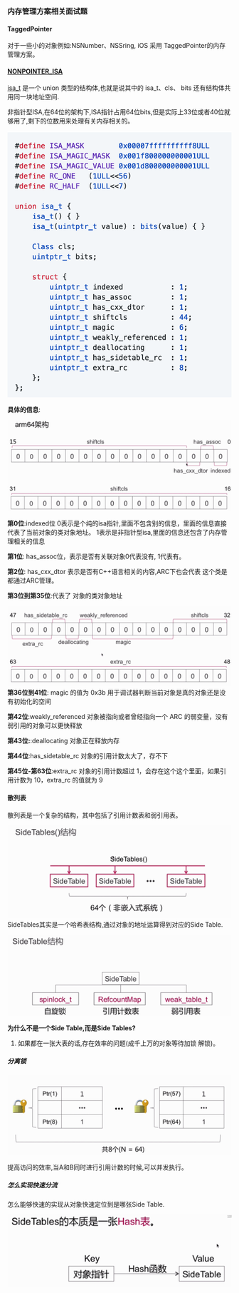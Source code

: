 ### 内存管理方案相关面试题
 
####  TaggedPointer
对于一些小的对象例如:NSNumber、NSSring, iOS 采用 TaggedPointer的内存管理方案。



#### [NONPOINTER_ISA](https://github.com/draveness/analyze/blob/master/contents/objc/%E4%BB%8E%20NSObject%20%E7%9A%84%E5%88%9D%E5%A7%8B%E5%8C%96%E4%BA%86%E8%A7%A3%20isa.md)
[isa_t](https://stackoverflow.com/questions/252552/why-do-we-need-c-unions) 是一个 union 类型的结构体,也就是说其中的 isa_t、cls、 bits 还有结构体共用同一块地址空间.

非指针型ISA,在64位的架构下,ISA指针占用64位bits,但是实际上33位或者40位就够用了,剩下的位数用来处理有关内存相关的。

![](./img/Snip20190304_100.png)

**具体的信息**:

![](./img/Snip20190303_96.png)

**第0位**:indexed位 0表示是个纯的isa指针,里面不包含别的信息，里面的信息直接代表了当前对象的类对象地址。 1表示是非指针型isa,里面的信息还包含了内存管理相关的信息

**第1位**: has_assoc位，表示是否有关联对象0代表没有, 1代表有。

**第2位**: has_cxx_dtor 表示是否有C++语言相关的内容,ARC下也会代表 这个类是都通过ARC管理。

**第3位到第35位**:代表了 对象的类对象地址

![](./img/Snip20190304_101.png)
**第36位到41位**: magic 的值为 0x3b 用于调试器判断当前对象是真的对象还是没有初始化的空间

**第42位**:weakly_referenced 对象被指向或者曾经指向一个 ARC 的弱变量，没有弱引用的对象可以更快释放

**第43位:**:deallocating 对象正在释放内存

**第44位**:has_sidetable_rc 对象的引用计数太大了，存不下

**第45位-第63位**:extra_rc 对象的引用计数超过 1，会存在这个这个里面，如果引用计数为 10，extra_rc 的值就为 9




#### 散列表
散列表是一个复杂的结构，其中包括了引用计数表和弱引用表。

![](./img/Snip20190304_102.png)
 SideTables其实是一个哈希表结构,通过对象的地址运算得到对应的Side Table.
 
 ![](./img/Snip20190304_103.png)
 
 **为什么不是一个Side Table,而是Side Tables?**
 
1. 如果都在一张大表的话,存在效率的问题(成千上万的对象等待加锁 解锁)。


##### 分离锁

 ![](./img/Snip20190304_104.png)
 
 提高访问的效率,当A和B同时进行引用计数的时候,可以并发执行。
 
##### 怎么实现快速分流
 怎么能够快速的实现从对象快速定位到是哪张Side Table.
 
  ![](./img/Snip20190304_105.png)